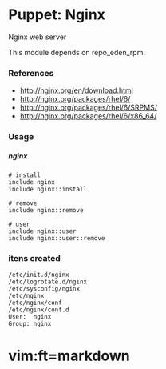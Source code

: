 # Puppet: Nginx


Nginx web server

This module depends on repo_eden_rpm.


### References

  * http://nginx.org/en/download.html
  * http://nginx.org/packages/rhel/6/
  * http://nginx.org/packages/rhel/6/SRPMS/
  * http://nginx.org/packages/rhel/6/x86_64/

### Usage

##### nginx

    # install
    include nginx
    include nginx::install

    # remove
    include nginx::remove

    # user
    include nginx::user
    include nginx::user::remove

### itens created

    /etc/init.d/nginx
    /etc/logrotate.d/nginx
    /etc/sysconfig/nginx
    /etc/nginx
    /etc/nginx/conf
    /etc/nginx/conf.d
    User:  nginx
    Group: nginx


# vim:ft=markdown

